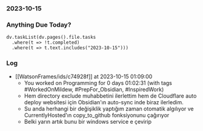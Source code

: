 ### 2023-10-15

### Anything Due Today?
```dataviewjs
dv.taskList(dv.pages().file.tasks 
  .where(t => !t.completed)
  .where(t => t.text.includes("2023-10-15")))
```
### Log

- [[WatsonFrames/ids/c74928f]] at 2023-10-15 01:09:00
    - You worked on Programming for 0 days 01:02:31 (with tags #WorkedOnMildew, #PrepFor_Obsidian, #InspiredWork)
    - Hem directory exclude muhabbetini ilerlettim hem de Cloudflare auto deploy websitesi için Obsidian'ın auto-sync inde biraz ilerledim.
    - Su anda herhangi bir değişiklik yaptığım zaman otomatik algılıyor ve CurrentlyHosted'ın copy_to_github fonksiyonunu çağırıyor
    - Belki yarın artık bunu bir windows service e çevirip 